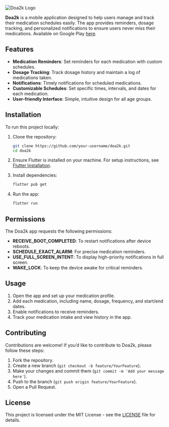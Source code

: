 ![Doa2k Logo](link-to-logo-image-if-any) <!-- Optional: Add a link to an image/logo if you have one -->

**Doa2k** is a mobile application designed to help users manage and track their medication schedules easily. The app provides reminders, dosage tracking, and personalized notifications to ensure users never miss their medications. Available on Google Play [here](https://play.google.com/store/apps/details?id=com.mahmoudshady.doa2k).

## Features

- **Medication Reminders**: Set reminders for each medication with custom schedules.
- **Dosage Tracking**: Track dosage history and maintain a log of medications taken.
- **Notifications**: Timely notifications for scheduled medications.
- **Customizable Schedules**: Set specific times, intervals, and dates for each medication.
- **User-friendly Interface**: Simple, intuitive design for all age groups.

## Installation

To run this project locally:

1. Clone the repository:
   ```bash
   git clone https://github.com/your-username/doa2k.git
   cd doa2k
   ```

2. Ensure Flutter is installed on your machine. For setup instructions, see [Flutter Installation](https://flutter.dev/docs/get-started/install).

3. Install dependencies:
   ```bash
   flutter pub get
   ```

4. Run the app:
   ```bash
   flutter run
   ```

## Permissions

The Doa2k app requests the following permissions:

- **RECEIVE_BOOT_COMPLETED**: To restart notifications after device reboots.
- **SCHEDULE_EXACT_ALARM**: For precise medication reminders.
- **USE_FULL_SCREEN_INTENT**: To display high-priority notifications in full screen.
- **WAKE_LOCK**: To keep the device awake for critical reminders.

## Usage

1. Open the app and set up your medication profile.
2. Add each medication, including name, dosage, frequency, and start/end dates.
3. Enable notifications to receive reminders.
4. Track your medication intake and view history in the app.

## Contributing

Contributions are welcome! If you’d like to contribute to Doa2k, please follow these steps:

1. Fork the repository.
2. Create a new branch (`git checkout -b feature/YourFeature`).
3. Make your changes and commit them (`git commit -m 'Add your message here'`).
4. Push to the branch (`git push origin feature/YourFeature`).
5. Open a Pull Request.

## License

This project is licensed under the MIT License - see the [LICENSE](LICENSE) file for details.
 

